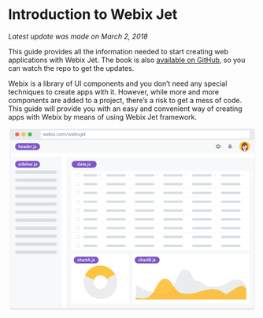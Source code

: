 Introduction to Webix Jet
=======

*Latest update was made on March 2, 2018*

This guide provides all the information needed to start creating web applications with Webix Jet. The book is also [available on GitHub](https://github.com/webix-hub/gitbook-webix-jet), so you can watch the repo to get the updates.

Webix is a library of UI components and you don’t need any special techniques to create apps with it. However, while more and more components are added to a project, there’s a risk to get a mess of code. This guide will provide you with an easy and convenient way of creating apps with Webix by means of using Webix Jet framework.

<p align="center">
  <img alt="webix jet gitbook cover" src="Webixjet-gitbook-tiny.png"/>
</p>